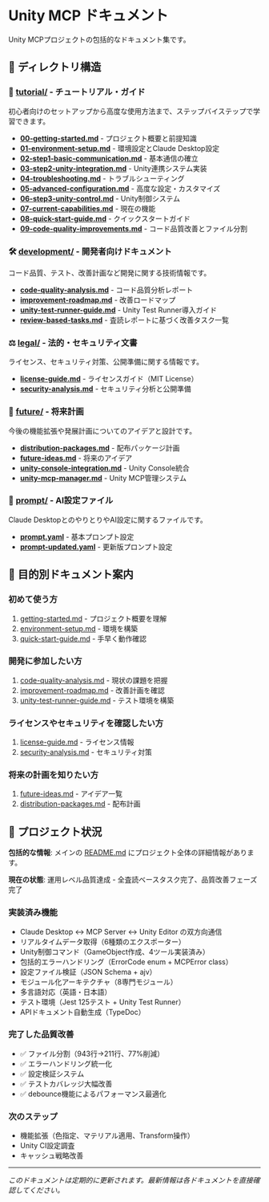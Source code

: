 # Unity MCP ドキュメント

Unity MCPプロジェクトの包括的なドキュメント集です。

## 📁 ディレクトリ構造

### 🎯 [tutorial/](./tutorial/) - チュートリアル・ガイド
初心者向けのセットアップから高度な使用方法まで、ステップバイステップで学習できます。

- **[00-getting-started.md](./tutorial/00-getting-started.md)** - プロジェクト概要と前提知識
- **[01-environment-setup.md](./tutorial/01-environment-setup.md)** - 環境設定とClaude Desktop設定
- **[02-step1-basic-communication.md](./tutorial/02-step1-basic-communication.md)** - 基本通信の確立
- **[03-step2-unity-integration.md](./tutorial/03-step2-unity-integration.md)** - Unity連携システム実装
- **[04-troubleshooting.md](./tutorial/04-troubleshooting.md)** - トラブルシューティング
- **[05-advanced-configuration.md](./tutorial/05-advanced-configuration.md)** - 高度な設定・カスタマイズ
- **[06-step3-unity-control.md](./tutorial/06-step3-unity-control.md)** - Unity制御システム
- **[07-current-capabilities.md](./tutorial/07-current-capabilities.md)** - 現在の機能
- **[08-quick-start-guide.md](./tutorial/08-quick-start-guide.md)** - クイックスタートガイド
- **[09-code-quality-improvements.md](./tutorial/09-code-quality-improvements.md)** - コード品質改善とファイル分割

### 🛠️ [development/](./development/) - 開発者向けドキュメント
コード品質、テスト、改善計画など開発に関する技術情報です。

- **[code-quality-analysis.md](./development/code-quality-analysis.md)** - コード品質分析レポート
- **[improvement-roadmap.md](./development/improvement-roadmap.md)** - 改善ロードマップ
- **[unity-test-runner-guide.md](./development/unity-test-runner-guide.md)** - Unity Test Runner導入ガイド
- **[review-based-tasks.md](./development/review-based-tasks.md)** - 査読レポートに基づく改善タスク一覧

### ⚖️ [legal/](./legal/) - 法的・セキュリティ文書
ライセンス、セキュリティ対策、公開準備に関する情報です。

- **[license-guide.md](./legal/license-guide.md)** - ライセンスガイド（MIT License）
- **[security-analysis.md](./legal/security-analysis.md)** - セキュリティ分析と公開準備

### 🚀 [future/](./future/) - 将来計画
今後の機能拡張や発展計画についてのアイデアと設計です。

- **[distribution-packages.md](./future/distribution-packages.md)** - 配布パッケージ計画
- **[future-ideas.md](./future/future-ideas.md)** - 将来のアイデア
- **[unity-console-integration.md](./future/unity-console-integration.md)** - Unity Console統合
- **[unity-mcp-manager.md](./future/unity-mcp-manager.md)** - Unity MCP管理システム

### 🤖 [prompt/](./prompt/) - AI設定ファイル
Claude DesktopとのやりとりやAI設定に関するファイルです。

- **[prompt.yaml](./prompt/prompt.yaml)** - 基本プロンプト設定
- **[prompt-updated.yaml](./prompt/prompt-updated.yaml)** - 更新版プロンプト設定

## 🎯 目的別ドキュメント案内

### 初めて使う方
1. [getting-started.md](./tutorial/00-getting-started.md) - プロジェクト概要を理解
2. [environment-setup.md](./tutorial/01-environment-setup.md) - 環境を構築
3. [quick-start-guide.md](./tutorial/08-quick-start-guide.md) - 手早く動作確認

### 開発に参加したい方
1. [code-quality-analysis.md](./development/code-quality-analysis.md) - 現状の課題を把握
2. [improvement-roadmap.md](./development/improvement-roadmap.md) - 改善計画を確認
3. [unity-test-runner-guide.md](./development/unity-test-runner-guide.md) - テスト環境を構築

### ライセンスやセキュリティを確認したい方
1. [license-guide.md](./legal/license-guide.md) - ライセンス情報
2. [security-analysis.md](./legal/security-analysis.md) - セキュリティ対策

### 将来の計画を知りたい方
1. [future-ideas.md](./future/future-ideas.md) - アイデア一覧
2. [distribution-packages.md](./future/distribution-packages.md) - 配布計画

## 📖 プロジェクト状況

**包括的な情報**: メインの [README.md](../README.md) にプロジェクト全体の詳細情報があります。

**現在の状態**: 運用レベル品質達成 - 全査読ベースタスク完了、品質改善フェーズ完了

### 実装済み機能
- Claude Desktop ↔ MCP Server ↔ Unity Editor の双方向通信
- リアルタイムデータ取得（6種類のエクスポーター）
- Unity制御コマンド（GameObject作成、4ツール実装済み）
- 包括的エラーハンドリング（ErrorCode enum + MCPError class）
- 設定ファイル検証（JSON Schema + ajv）
- モジュール化アーキテクチャ（8専門モジュール）
- 多言語対応（英語・日本語）
- テスト環境（Jest 125テスト + Unity Test Runner）
- APIドキュメント自動生成（TypeDoc）

### 完了した品質改善
- ✅ ファイル分割（943行→211行、77%削減）
- ✅ エラーハンドリング統一化
- ✅ 設定検証システム
- ✅ テストカバレッジ大幅改善
- ✅ debounce機能によるパフォーマンス最適化

### 次のステップ
- 機能拡張（色指定、マテリアル適用、Transform操作）
- Unity CI設定調査
- キャッシュ戦略改善

---

*このドキュメントは定期的に更新されます。最新情報は各ドキュメントを直接確認してください。*